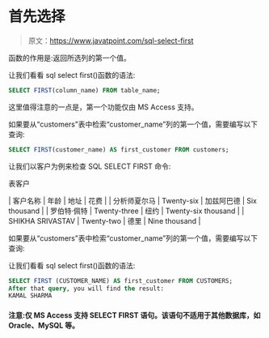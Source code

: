 # 首先选择

> 原文：<https://www.javatpoint.com/sql-select-first>

函数的作用是:返回所选列的第一个值。

让我们看看 sql select first()函数的语法:

```sql
SELECT FIRST(column_name) FROM table_name;

```

这里值得注意的一点是，第一个功能仅由 MS Access 支持。

如果要从“customers”表中检索“customer_name”列的第一个值，需要编写以下查询:

```sql
SELECT FIRST(customer_name) AS first_customer FROM customers;

```

让我们以客户为例来检查 SQL SELECT FIRST 命令:

表客户

| 客户名称 | 年龄 | 地址 | 花费 |
| 分析师夏尔马 | Twenty-six | 加兹阿巴德 | Six thousand |
| 罗伯特·佩特 | Twenty-three | 纽约 | Twenty-six thousand |
| SHIKHA SRIVASTAV | Twenty-two | 德里 | Nine thousand |

如果要从“customers”表中检索“customer_name”列的第一个值，需要编写以下查询:

让我们看看 sql select first()函数的语法:

```sql
SELECT FIRST (CUSTOMER_NAME) AS first_customer FROM CUSTOMERS;  
After that query, you will find the result:
KAMAL SHARMA

```

#### 注意:仅 MS Access 支持 SELECT FIRST 语句。该语句不适用于其他数据库，如 Oracle、MySQL 等。
